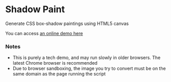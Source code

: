 Shadow Paint
============

Generate CSS box-shadow paintings using HTML5 canvas

You can access [an online demo here](http://liouh.com/boxshadow/)

### Notes

* This is purely a tech demo, and may run slowly in older browsers. The latest Chrome browser is recommended
* Due to browser sandboxing, the image you try to convert must be on the same domain as the page running the script
